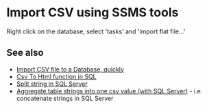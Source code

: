 ﻿# Import CSV using SSMS tools

Right click on the database, select 'tasks' and 'import flat file...'

## See also

- [Import CSV file to a Database, quickly](../csv/import_csv_to_db.md)
- [Csv To Html function in SQL](CsvToHtml_Function_in_SQL.md)
- [Split string in SQL Server](split_string.md)
- [Aggregate table strings into one csv value (with SQL Server)](table_to_csv.md) - i.e. concatenate strings in SQL Server

